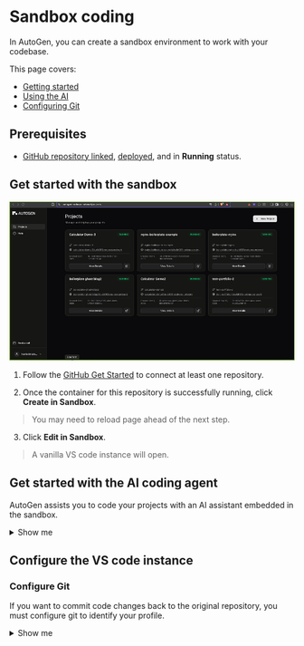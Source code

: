 # Sandbox coding

In AutoGen, you can create a sandbox environment to work with your codebase.

This page covers: 

- [Getting started](#get-started-with-the-sandbox) 
- [Using the AI](#get-started-with-the-ai-coding-agent)
- [Configuring Git](#configure-git)

## Prerequisites

- [GitHub repository linked](../GitHub-Integration/github-support.md#set-up-github-integrtation), [deployed](../GitHub-Integration/github-support.md#deploy-a-github-based-project), and in **Running** status.

## Get started with the sandbox

![](../../Static/Gifs/open-ai-sandbox.gif)

1. Follow the [GitHub Get Started](../GitHub-Integration/github-support.md) to connect at least one repository.

2. Once the container for this repository is successfully running, click **Create in Sandbox**.

> You may need to reload page ahead of the next step.

3. Click **Edit in Sandbox**. 

> A vanilla VS code instance will open.

## Get started with the AI coding agent

AutoGen assists you to code your projects with an AI assistant embedded in the sandbox.

<details>
  <summary>Show me</summary>

  ### Prerequisites

- Connected repository
> Follow the [GitHub Get Started](../GitHub-Integration/github-support.md).
- Deployable app
> Follow the [AI agent guide](./ai-agent-guide.md) if you need a boilerplate app.

![ai agent](../../Static/Gifs/ai-agent.gif)

1. Click **Create Sandbox**.
> You may need to reload the page before the next step.

2. Click **Edit in Sandbox**. 
> A vanilla VS code instance will open.

3. Click the final icon on the LHS menu bar, a kangaroo.
> You are now ready to build out your app with the AI assistant.

</details>

## Configure the VS code instance

### Configure Git

If you want to commit code changes back to the original repository, you must configure git to identify your profile.

<details>
  <summary>Show me</summary>

1. From a sandbox instance, work your code until you have changes to commit.
2. Open a terminal and run `git config user.name` if this returns null, you did not yet setup a git user.
3. Get your GitHub username and the email associated with the GitHub profile. Then run the following commands in your terminal, substituting your actual username and emaill:
`git config --global user.name` 
`git config —global user.email`

> The global flag is optional.

4. Using VS Code's git plugin, click **Commit** and **Sync Changes**.
5. Follow the prompts to connect this VS Code instance with your repository.

> The changes will be synced with the source repository. You can verify this on GitHub.

![](../../Static/Gifs/vs-code-git-config.gif)

</details>